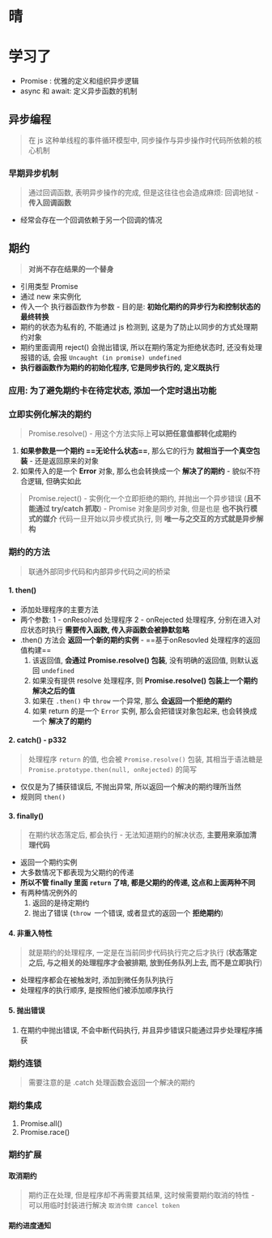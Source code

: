 # 晴



# 学习了

* Promise : 优雅的定义和组织异步逻辑
* async 和 await: 定义异步函数的机制

## 异步编程 

> 在 js 这种单线程的事件循环模型中, 同步操作与异步操作时代码所依赖的核心机制

### 早期异步机制

> 通过回调函数, 表明异步操作的完成, 但是这往往也会造成麻烦: 回调地狱 - **传入回调函数**

* 经常会存在一个回调依赖于另一个回调的情况



## 期约

> **对尚不存在结果的一个替身**

* 引用类型 Promise
* 通过 new 来实例化
* 传入一个 执行器函数作为参数 - 目的是: **初始化期约的异步行为和控制状态的最终转换**
* 期约的状态为私有的, 不能通过 js 检测到, 这是为了防止以同步的方式处理期约对象
* 期约里面调用 reject() 会抛出错误, 所以在期约落定为拒绝状态时, 还没有处理报错的话, 会报 `Uncaught (in promise) undefined`
* **执行器函数作为期约的初始化程序, 它是同步执行的, 定义既执行**



### 应用: 为了避免期约卡在待定状态, 添加一个定时退出功能



### 立即实例化解决的期约

> Promise.resolve() - 用这个方法实际上**可以把任意值都转化成期约**

1. **如果参数是一个期约 ==无论什么状态==**, 那么它的行为 **就相当于一个真空包装** - 还是返回原来的对象
2. 如果传入的是一个 **Error** 对象, 那么也会转换成一个 **解决了的期约** - 貌似不符合逻辑, 但确实如此

> Promise.reject() - 实例化一个立即拒绝的期约, 并抛出一个异步错误 (**且不能通过 try/catch 抓取**) - Promise 对象是同步对象, 但是也是 **也不执行模式的媒介** 代码一旦开始以异步模式执行, 则 **唯一与之交互的方式就是异步解构**

### 期约的方法

> 联通外部同步代码和内部异步代码之间的桥梁

#### 1. then()

* 添加处理程序的主要方法
* 两个参数: 1 - onResolved 处理程序 2 - onRejected 处理程序, 分别在进入对应状态时执行 **需要传入函数, 传入非函数会被静默忽略**
* .then() 方法会 **返回一个新的期约实例** -  ==基于onResovled 处理程序的返回值构建==
  1. 该返回值, **会通过 Promise.resolve() 包装**, 没有明确的返回值, 则默认返回 `undefined`
  2. 如果没有提供 resolve 处理程序, 则 **Promise.resolve() 包装上一个期约解决之后的值** 
  3. 如果在 `.then()` 中 `throw` 一个异常, 那么 **会返回一个拒绝的期约**
  4. 如果 return 的是一个 `Error` 实例, 那么会把错误对象包起来, 也会转换成一个 **解决了的期约**

#### 2. catch() - p332

> 处理程序 `return` 的值, 也会被 `Promise.resolve()` 包装, 其相当于语法糖是 `Promise.prototype.then(null, onRejected)` 的简写

* 仅仅是为了捕获错误后, 不抛出异常, 所以返回一个解决的期约理所当然
* 规则同 `then()`

#### 3. finally()

> 在期约状态落定后, 都会执行 - 无法知道期约的解决状态,  **主要用来添加清理代码** 

* 返回一个期约实例
* 大多数情况下都表现为父期约的传递
* **所以不管 finally 里面 `return` 了啥, 都是父期约的传递, 这点和上面两种不同** 
* 有两种情况例外的
  1. 返回的是待定期约
  2. 抛出了错误 (`throw `一个错误, 或者显式的返回一个 **拒绝期约**)

#### 4. 非重入特性

> 就是期约的处理程序, 一定是在当前同步代码执行完之后才执行 (**状态落定之后, 与之相关的处理程序才会被排期, 放到任务队列上去, 而不是立即执行**)



- 处理程序都会在被触发时, 添加到微任务队列执行
- 处理程序的执行顺序, 是按照他们被添加顺序执行



#### 5. 抛出错误

1. 在期约中抛出错误, 不会中断代码执行, 并且异步错误只能通过异步处理程序捕获



### 期约连锁

> 需要注意的是 .catch 处理函数会返回一个解决的期约



### 期约集成

1. Promise.all()
2. Promise.race()



### 期约扩展

#### 取消期约

> 期约正在处理, 但是程序却不再需要其结果, 这时候需要期约取消的特性 - 可以用临时封装进行解决 `取消令牌 cancel token`



#### 期约进度通知









